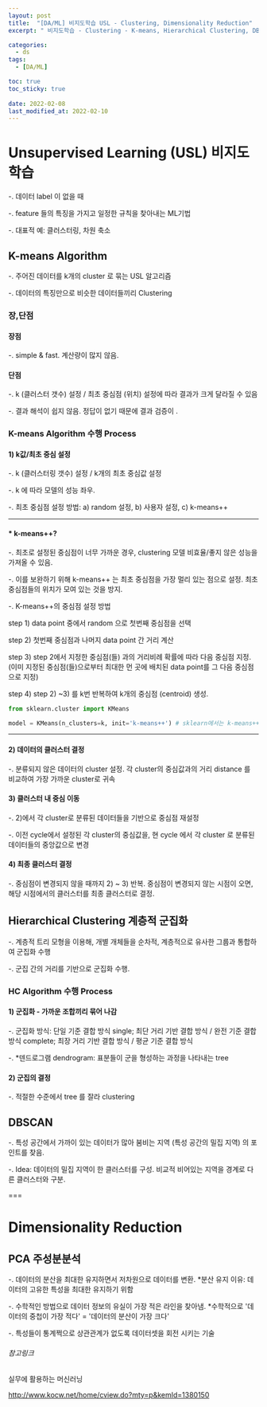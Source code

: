 ```yaml
---
layout: post
title:  "[DA/ML] 비지도학습 USL - Clustering, Dimensionality Reduction"
excerpt: " 비지도학습 - Clustering - K-means, Hierarchical Clustering, DBSCAN, Dimensionality Reduction - PCA"

categories: 
  - ds
tags:
  - [DA/ML]

toc: true
toc_sticky: true
 
date: 2022-02-08
last_modified_at: 2022-02-10
---
```


# Unsupervised Learning (USL) 비지도 학습
-. 데이터 label 이 없을 때

-. feature 들의 특징을 가지고 일정한 규칙을 찾아내는 ML기법

-. 대표적 예: 클러스터링, 차원 축소

## K-means Algorithm
-. 주어진 데이터를 k개의 cluster 로 묶는 USL 알고리즘

-. 데이터의 특징만으로 비슷한 데이터들끼리 Clustering


### 장,단점
#### 장점
-. simple & fast. 계산량이 많지 않음.

#### 단점
-. k (클러스터 갯수) 설정 / 최초 중심점 (위치) 설정에 따라 결과가 크게 달라질 수 있음

-. 결과 해석이 쉽지 않음. 정답이 없기 때문에 결과 검증이 .


### K-means Algorithm 수행 Process
#### 1) k값/최초 중심 설정 
-. k (클러스터링 갯수) 설정 / k개의 최초 중심값 설정

-. k 에 따라 모델의 성능 좌우.

-. 최초 중심점 설정 방법: a) random 설정, b) 사용자 설정, c) k-means++

---
#### * k-means++? 
-. 최초로 설정된 중심점이 너무 가까운 경우, clustering 모델 비효율/좋지 않은 성능을 가져올 수 있음. 

-. 이를 보완하기 위해 k-means++ 는 최초 중심점을 가장 멀리 있는 점으로 설정. 최초 중심점들의 위치가 모여 있는 것을 방지.

-. K-means++의 중심점 설정 방법

step 1) data point 중에서 random 으로 첫번째 중심점을 선택

step 2) 첫번째 중심점과 나머지 data point 간 거리 계산

step 3) step 2에서 지정한 중심점(들) 과의 거리비례 확률에 따라 다음 중심점 지정. (이미 지정된 중심점(들)으로부터 최대한 먼 곳에 배치된 data point를 그 다음 중심점으로 지정)

step 4) step 2) ~3) 를 k번 반복하여 k개의 중심점 (centroid) 생성.

```python
from sklearn.cluster import KMeans

model = KMeans(n_clusters=k, init='k-means++') # sklearn에서는 k-means++를 default로 사용하고 있음. 전통적인 random 선정방식 사용할 경우 init='random'으로 지정
```

---

#### 2) 데이터의 클러스터 결정 
-. 분류되지 않은 데이터의 cluster 설정. 각 cluster의 중심값과의 거리 distance 를 비교하여 가장 가까운 cluster로 귀속

#### 3) 클러스터 내 중심 이동 
-. 2)에서 각 cluster로 분류된 데이터들을 기반으로 중심점 재설정

-. 이전 cycle에서 설정된 각 cluster의 중심값을, 현 cycle 에서 각 cluster 로 분류된 데이터들의 중앙값으로 변경

#### 4) 최종 클러스터 결정 
-. 중심점이 변경되지 않을 때까지 2) ~ 3) 반복. 중심점이 변경되지 않는 시점이 오면, 해당 시점에서의 클러스터를 최종 클러스터로 결정.


## Hierarchical Clustering 계층적 군집화
-. 계층적 트리 모형을 이용해, 개별 개체들을 순차적, 계층적으로 유사한 그룹과 통합하여 군집화 수행

-. 군집 간의 거리를 기반으로 군집화 수행.

### HC Algorithm 수행 Process
#### 1) 군집화 - 가까운 조합끼리 묶어 나감
-. 군집화 방식: 단일 기준 결합 방식 single; 최단 거리 기반 결합 방식 / 완전 기준 결합 방식 complete; 최장 거리 기반 결합 방식 / 평균 기준 결합 방식

-. *덴드로그램 dendrogram: 표분들이 군을 형성하는 과정을 나타내는 tree

#### 2) 군집의 결정
-. 적절한 수준에서 tree 를 잘라 clustering


## DBSCAN
-. 특성 공간에서 가까이 있는 데이터가 많아 붐비는 지역 (특성 공간의 밀집 지역) 의 포인트를 찾음. 

-. Idea: 데이터의 밀집 지역이 한 클러스터를 구성. 비교적 비어있는 지역을 경계로 다른 클러스터와 구분.

===
# Dimensionality Reduction
## PCA 주성분분석
-. 데이터의 분산을 최대한 유지하면서 저차원으로 데이터를 변환. *분산 유지 이유: 데이터의 고유한 특성을 최대한 유지하기 위함

-. 수학적인 방법으로 데이터 정보의 유실이 가장 적은 라인을 찾아냄. *수학적으로 '데이터의 중첩이 가장 적다' = '데이터의 분산이 가장 크다'

-. 특성들이 통계쩍으로 상관관계가 없도록 데이터셋을 회전 시키는 기술


###### 참고링크
실무에 활용하는 머신러닝

http://www.kocw.net/home/cview.do?mty=p&kemId=1380150
